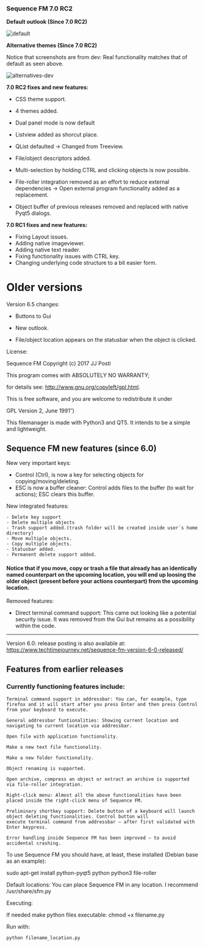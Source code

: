 
### Sequence FM 7.0 RC2

<b>Default outlook (Since 7.0 RC2)</b>

![default](https://user-images.githubusercontent.com/29865797/114307574-f77a2700-9ae8-11eb-815a-e863e3972372.png)


<b>Alternative themes (Since 7.0 RC2)</b> 

Notice that screenshots are from dev: Real functionality matches that of default as seen above. 

![alternatives-dev](https://user-images.githubusercontent.com/29865797/114307577-fba64480-9ae8-11eb-9483-a6799024ddb4.png)


<b>7.0 RC2 fixes and new features:</b>

- CSS theme support.
- 4 themes added.
- Dual panel mode is now default

- Listview added as shorcut place.
- QList defaulted -> Changed from Treeview.
- File/object descriptors added.

- Multi-selection by holding CTRL and clicking objects is now possible.
- File-roller integration removed as an effort to reduce external dependencies -> Open external program functionality added as a replacement.
- Object buffer of previous releases removed and replaced with native Pyqt5 dialogs.


<b>7.0 RC1 fixes and new features:</b>
- Fixing Layout issues.
- Adding native imageviewer.
- Adding native text reader.
- Fixing functionality issues with CTRL key.
- Changing underlying code structure to a bit easier form.


# Older versions
Version 6.5 changes:

- Buttons to Gui

- New outlook.

- File/object location appears on the statusbar when the object is clicked.

License:

Sequence FM Copyright (c) 2017 JJ Posti

This program comes with ABSOLUTELY NO WARRANTY;

for details see: http://www.gnu.org/copyleft/gpl.html.

This is free software, and you are welcome to redistribute it under

GPL Version 2, June 1991″)


This filemanager is made with Python3 and QT5. It intends to be a simple and lightweight.

## Sequence FM new features (since 6.0)

New very important keys:

- Control (Ctrl), is now a key for selecting objects for copying/moving/deleting.
- ESC is now a buffer cleaner: Control adds files to the buffer (to wait for actions); ESC clears this buffer.
	 
New integrated features:

    - Delete key support
    - Delete multiple objects
    - Trash support added.(trash folder will be created inside user´s home directory)
    - Move multiple objects.
    - Copy multiple objects.
    - Statusbar added. 
    - Permanent delete support added.

#### Notice that if you move, copy or trash a file that already has an identically named counterpart on the upcoming location, you will end up loosing the older object (present before your actions counterpart) from the upcoming location.

Removed features:

- Direct terminal command support: This came out looking like a potential security issue. It was removed from the Gui but remains as a possibility within the code.
 
____________________________________________________________________________________________
Version 6.0: release posting is also available at: https://www.techtimejourney.net/sequence-fm-version-6-0-released/

## Features from earlier releases
### Currently functioning features include:

    Terminal command support in addressbar: You can, for example, type firefox and it will start after you press Enter and then press Control from your keyboard to execute.

    General addressbar funtionalities: Showing current location and navigating to current location via addressbar.

    Open file with application functionality.

    Make a new text file functionality.

    Make a new folder functionality.

    Object renaming is supported.

    Open archive, compress an object or extract an archive is supported via file-roller integration.

    Right-click menu: Almost all the above functionalities have been placed inside the right-click menu of Sequence FM.

    Preliminary shortkey support: Delete button of a keyboard will launch object deleting functionalities. Control button will 
    execute terminal command from addressbar – after first validated with Enter keypress.

    Error handling inside Sequence FM has been improved – to avoid accidental crashing.

To use Sequence FM you should have, at least, these installed (Debian base as an example):

sudo apt-get install python-pyqt5 python python3 file-roller

Default locations: You can place Sequence FM in any location. I recommend /usr/share/sfm.py

Executing:

If needed make python files executable: chmod +x filename.py

Run with: 


    python filename_location.py




